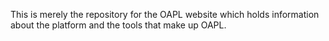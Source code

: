 This is merely the repository for the OAPL website which holds information about the platform and the tools that make up OAPL.
